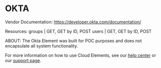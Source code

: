 # OKTA

Vendor Documentation: https://developer.okta.com/documentation/

Resources: 
groups | GET, GET by ID, POST
users | GET, GET by ID, POST

ABOUT: The Okta Element was built for POC purposes and does not encapsulate all system functionality.

For more information on how to use Cloud Elements, see our [help center](https://docs.cloud-elements.com) 
or our [support page](https://support.cloud-elements.com/hc/en-us).
